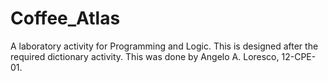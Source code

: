 # Coffee_Atlas
A laboratory activity for Programming and Logic. This is designed after the required dictionary activity. This was done by Angelo A. Loresco, 12-CPE-01.
